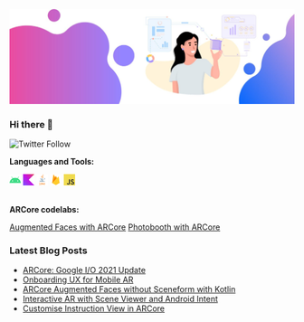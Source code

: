 ![Cover](https://github.com/Kristina-Simakova/Kristina-Simakova/blob/master/1500x500.jpeg "Cover")
### Hi there 👋

![Twitter Follow](https://img.shields.io/twitter/follow/KristiSimakova?style=social) 

**Languages and Tools:**  

<code><img height="20" src="https://raw.githubusercontent.com/github/explore/80688e429a7d4ef2fca1e82350fe8e3517d3494d/topics/android/android.png"></code>
<code><img height="20" src="https://raw.githubusercontent.com/github/explore/80688e429a7d4ef2fca1e82350fe8e3517d3494d/topics/kotlin/kotlin.png"></code>
<code><img height="20" src="https://raw.githubusercontent.com/github/explore/80688e429a7d4ef2fca1e82350fe8e3517d3494d/topics/java/java.png"></code>
<code><img height="20" src="https://raw.githubusercontent.com/github/explore/80688e429a7d4ef2fca1e82350fe8e3517d3494d/topics/firebase/firebase.png"></code>
<code><img height="20" src="https://raw.githubusercontent.com/github/explore/80688e429a7d4ef2fca1e82350fe8e3517d3494d/topics/javascript/javascript.png"></code>


<br> **ARCore codelabs:**

[Augmented Faces with ARCore](https://kristina-simakova.github.io/arfaces_intro_codelab/)
[Photobooth with ARCore](https://kristina-simakova.github.io/arcore_photobooth_codelab/)

 

### Latest Blog Posts

<!-- BLOG-POST-LIST:START -->
- [ARCore: Google I/O 2021 Update](https://creativetech.blog/home/arcore-google-io-2021-update)
- [Onboarding UX for Mobile AR](https://creativetech.blog/home/onboarding-ux-ar-app)
- [ARCore Augmented Faces without Sceneform with Kotlin](https://creativetech.blog/home/augmented-faces-without-sceneform)
- [Interactive AR with Scene Viewer and Android Intent](https://creativetech.blog/home/scene-viewer-with-android-intent)
- [Customise Instruction View in ARCore](https://creativetech.blog/home/customize-instruction-view-arcore)
<!-- BLOG-POST-LIST:END -->



